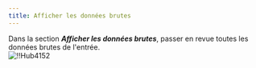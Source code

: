 ```yaml
---
title: Afficher les données brutes
---
```

Dans la section ***Afficher les données brutes***, passer en revue toutes les données brutes de l'entrée.  
![!!Hub4152](https://webdevolutions.azureedge.net/docs/fr/hub/Hub4152.png) 

